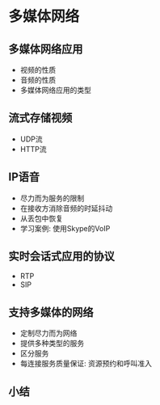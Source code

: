 # 多媒体网络
## 多媒体网络应用
- 视频的性质
- 音频的性质
- 多媒体网络应用的类型
## 流式存储视频
- UDP流
- HTTP流
## IP语音
- 尽力而为服务的限制
- 在接收方消除音频的时延抖动
- 从丢包中恢复
-  学习案例: 使用Skype的VoIP
## 实时会话式应用的协议
- RTP
- SIP
## 支持多媒体的网络
- 定制尽力而为网络
- 提供多种类型的服务
- 区分服务
- 每连接服务质量保证: 资源预约和呼叫准入
## 小结